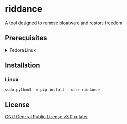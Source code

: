 # riddance

A tool designed to remove bloatware and restore freedom

## Prerequisites

<details>

<summary>Fedora Linux</summary>

###

**Python**

```
sudo dnf install python3
```

**pip**

```
sudo python3 -m ensurepip --upgrade
```

</details>

## Installation

### Linux

```
sudo python3 -m pip install --user riddance
```

## License

[GNU General Public License v3.0 or later](COPYING)
